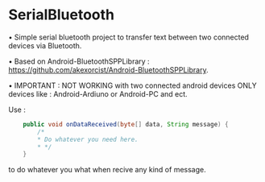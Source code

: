 # SerialBluetooth
• Simple serial bluetooth project to transfer text between two connected devices via Bluetooth.

• Based on Android-BluetoothSPPLibrary : https://github.com/akexorcist/Android-BluetoothSPPLibrary.

• IMPORTANT : NOT WORKING with two connected android devices ONLY devices like : Android-Ardiuno or Android-PC and ect.

Use :
```java
    public void onDataReceived(byte[] data, String message) {
        /*
        * Do whatever you need here.
        * */
    }
```    
to do whatever you what when recive any kind of message.
